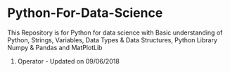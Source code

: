 # Python-For-Data-Science
This Repository is for Python for data science with Basic understanding of Python, Strings, Variables, Data Types &amp; Data Structures, Python Library Numpy &amp; Pandas and MatPlotLib
1. Operator - Updated on 09/06/2018
